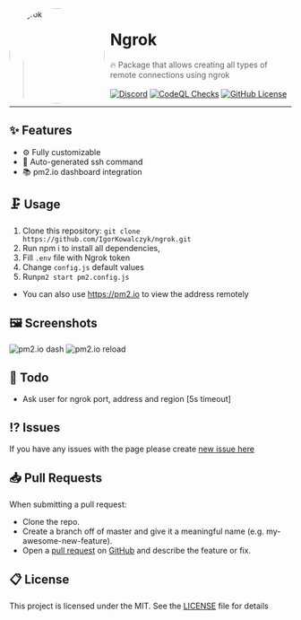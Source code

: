 <img width="170" height="170" align="left" style="float: left; margin: 0 10px 0 0; border-radius: 50%;" alt="Ngrok" src="https://user-images.githubusercontent.com/49127376/209564847-221c4b3f-3b6f-4a21-9653-2f1da51549eb.png">

# Ngrok

> 🔥 Package that allows creating all types of remote connections using ngrok
> <br><br>[![Discord](https://img.shields.io/discord/666599184844980224?color=1B47FF&logo=discord&label=Discord&style=flat-square&logoColor=fff)](https://igorkowalczyk.dev/r/discord) [![CodeQL Checks](https://img.shields.io/github/actions/workflow/status/igorkowalczyk/ngrok/codeql-analysis.yml?branch=main&style=flat-square&label=CodeQL&logo=github&color=1B47FF)](https://igorkowalczyk.dev) [![GitHub License](https://img.shields.io/github/license/igorkowalczyk/ngrok?style=flat-square&logo=github&label=License&color=1B47FF)](https://github.com/igorkowalczyk/ngrok) <br>

---

## ✨ Features

- ⚙️ Fully customizable
- 🌆 Auto-generated ssh command
- 📚 pm2.io dashboard integration

## 🗜️ Usage

1. Clone this repository: `git clone https://github.com/IgorKowalczyk/ngrok.git`
2. Run npm i to install all dependencies,
3. Fill `.env` file with Ngrok token
4. Change `config.js` default values
5. Run`pm2 start pm2.config.js`

- You can also use https://pm2.io to view the address remotely

## 🖼️ Screenshots

![pm2.io dash](https://media.discordapp.net/attachments/922505955885867011/945629828164517888/unknown.png?width=1440&height=270)
![pm2.io reload](https://media.discordapp.net/attachments/922505955885867011/945630048587743252/unknown.png)

## 🧱 Todo

- Ask user for ngrok port, address and region [5s timeout]

## ⁉️ Issues

If you have any issues with the page please create [new issue here](https://github.com/igorkowalczyk/ngrok/issues)

## 📥 Pull Requests

When submitting a pull request:

- Clone the repo.
- Create a branch off of master and give it a meaningful name (e.g. my-awesome-new-feature).
- Open a [pull request](https://github.com/igorkowalczyk/ngrok/pulls) on [GitHub](https://github.com) and describe the feature or fix.

## 📋 License

This project is licensed under the MIT. See the [LICENSE](https://github.com/igorkowalczyk/ngrok/blob/master/license.md) file for details
